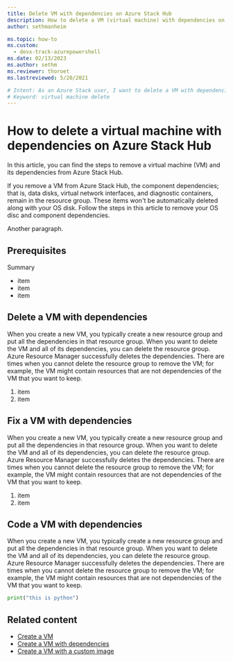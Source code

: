 ```yaml
---
title: Delete VM with dependencies on Azure Stack Hub 
description: How to delete a VM (virtual machine) with dependencies on Azure Stack Hub
author: sethmanheim

ms.topic: how-to
ms.custom:
  - devx-track-azurepowershell
ms.date: 02/13/2023
ms.author: sethm
ms.reviewer: thoroet
ms.lastreviewed: 5/20/2021

# Intent: As an Azure Stack user, I want to delete a VM with dependencies in Azure Stack Hub.
# Keyword: virtual machine delete
---
```


# How to delete a virtual machine with dependencies on Azure Stack Hub

In this article, you can find the steps to remove a virtual machine (VM) and its dependencies from Azure Stack Hub.

If you remove a VM from Azure Stack Hub, the component dependencies; that is, data disks, virtual network interfaces, and diagnostic containers, remain in the resource group. These items won't be automatically deleted along with your OS disk. Follow the steps in this article to remove your OS disc and component dependencies.

Another paragraph.

## Prerequisites

Summary

- item
- item
- item

## Delete a VM with dependencies

When you create a new VM, you typically create a new resource group and put all the dependencies in that resource group. When you want to delete the VM and all of its dependencies, you can delete the resource group. Azure Resource Manager successfully deletes the dependencies. There are times when you cannot delete the resource group to remove the VM; for example, the VM might contain resources that are not dependencies of the VM that you want to keep.

1. item
1. item

## Fix a VM with dependencies

When you create a new VM, you typically create a new resource group and put all the dependencies in that resource group. When you want to delete the VM and all of its dependencies, you can delete the resource group. Azure Resource Manager successfully deletes the dependencies. There are times when you cannot delete the resource group to remove the VM; for example, the VM might contain resources that are not dependencies of the VM that you want to keep.

1. item
1. item

## Code a VM with dependencies

When you create a new VM, you typically create a new resource group and put all the dependencies in that resource group. When you want to delete the VM and all of its dependencies, you can delete the resource group. Azure Resource Manager successfully deletes the dependencies. There are times when you cannot delete the resource group to remove the VM; for example, the VM might contain resources that are not dependencies of the VM that you want to keep.

```python
print("this is python")
```

## Related content

- [Create a VM](deploy-foundational-patterns.md)
- [Create a VM with dependencies](deploy-foundational-patterns.md)
- [Create a VM with a custom image](dev-start-vscode-storage.md)
